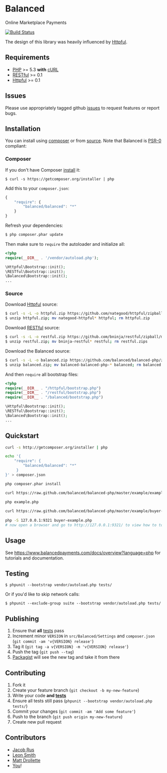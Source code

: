 # Balanced

Online Marketplace Payments

[![Build Status](https://secure.travis-ci.org/balanced/balanced-php.png)](http://travis-ci.org/balanced/balanced-php)

The design of this library was heavily influenced by [Httpful](https://github.com/nategood/httpful). 

## Requirements

- [PHP](http://www.php.net) >= 5.3 **with** [cURL](http://www.php.net/manual/en/curl.installation.php)
- [RESTful](https://github.com/bninja/restful) >= 0.1
- [Httpful](https://github.com/nategood/httpful) >= 0.1
    
## Issues

Please use appropriately tagged github [issues](https://github.com/balanced/balanced-php/issues) to request features or report bugs.

## Installation

You can install using [composer](#composer) or from [source](#source). Note that Balanced is [PSR-0](https://github.com/php-fig/fig-standards/blob/master/accepted/PSR-0.md) compliant:

### Composer

If you don't have Composer [install](http://getcomposer.org/doc/00-intro.md#installation) it:

    $ curl -s https://getcomposer.org/installer | php

Add this to your `composer.json`: 

```javascript
{
    "require": {
        "balanced/balanced": "*"
    }
}
```
    
Refresh your dependencies:

```bash
$ php composer.phar update
```
    

Then make sure to `require` the autoloader and initialize all:
   
```php 
<?php
require(__DIR__ . '/vendor/autoload.php');

\Httpful\Bootstrap::init();
\RESTful\Bootstrap::init();
\Balanced\Bootstrap::init();
...
```

### Source

Download [Httpful](https://github.com/nategood/httpful) source:

```bash
$ curl -s -L -o httpful.zip https://github.com/nategood/httpful/zipball/master;
$ unzip httpful.zip; mv nategood-httpful* httpful; rm httpful.zip
```

Download [RESTful](https://github.com/bninja/restful) source:

```bash
$ curl -s -L -o restful.zip https://github.com/bninja/restful/zipball/master;
$ unzip restful.zip; mv bninja-restful* restful; rm restful.zips
```

Download the Balanced source:

```bash
$ curl -s -L -o balanced.zip https://github.com/balanced/balanced-php/zipball/master
$ unzip balanced.zip; mv balanced-balanced-php-* balanced; rm balanced.zip
```
    

And then `require` all bootstrap files:

```php
<?php
require(__DIR__ . "/httpful/bootstrap.php")
require(__DIR__ . "/restful/bootstrap.php")
require(__DIR__ . "/balanced/bootstrap.php")

\Httpful\Bootstrap::init();
\RESTful\Bootstrap::init();
\Balanced\Bootstrap::init();
...
```

## Quickstart

```bash    
curl -s http://getcomposer.org/installer | php

echo '{
    "require": {
        "balanced/balanced": "*"
     }
}' > composer.json

php composer.phar install

curl https://raw.github.com/balanced/balanced-php/master/example/example.php > example.php

php example.php
 
curl https://raw.github.com/balanced/balanced-php/master/example/buyer-example.php > buyer-example.php
 
php -S 127.0.0.1:9321 buyer-example.php 
# now open a browser and go to http://127.0.0.1:9321/ to view how to tokenize cards and add to a buyer  
```

## Usage

See https://www.balancedpayments.com/docs/overview?language=php for tutorials and documentation.

## Testing
    
    $ phpunit --bootstrap vendor/autoload.php tests/
    
Or if you'd like to skip network calls:

    $ phpunit --exclude-group suite --bootstrap vendor/autoload.php tests/

## Publishing

1. Ensure that **all** [tests](#testing) pass
2. Increment minor `VERSION` in `src/Balanced/Settings` and `composer.json` (`git commit -am 'v{VERSION} release'`)
3. Tag it (`git tag -a v{VERSION} -m 'v{VERSION} release'`)
4. Push the tag (`git push --tag`)
5. [Packagist](http://packagist.org/packages/balanced/balanced) will see the new tag and take it from there

## Contributing

1. Fork it
2. Create your feature branch (`git checkout -b my-new-feature`)
3. Write your code **and [tests](#testing)**
4. Ensure all tests still pass (`phpunit --bootstrap vendor/autoload.php tests/`)
5. Commit your changes (`git commit -am 'Add some feature'`)
6. Push to the branch (`git push origin my-new-feature`)
7. Create new pull request

## Contributors

* [Jacob Rus](https://github.com/jrus)
* [Leon Smith](https://github.com/leonsmith)
* [Matt Drollette](https://github.com/MDrollette)
* [You](https://github.com/balanced/balanced-php/issues)!
